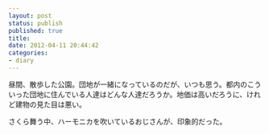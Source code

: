 ```yaml
---
layout: post
status: publish
published: true
title: 
date: 2012-04-11 20:44:42
categories:
- diary
---
```

昼間、散歩した公園。団地が一緒になっているのだが、いつも思う。都内のこういった団地に住んでいる人達はどんな人達だろうか。地価は高いだろうに、けれど建物の見た目は悪い。

さくら舞う中、ハーモニカを吹いているおじさんが、印象的だった。
